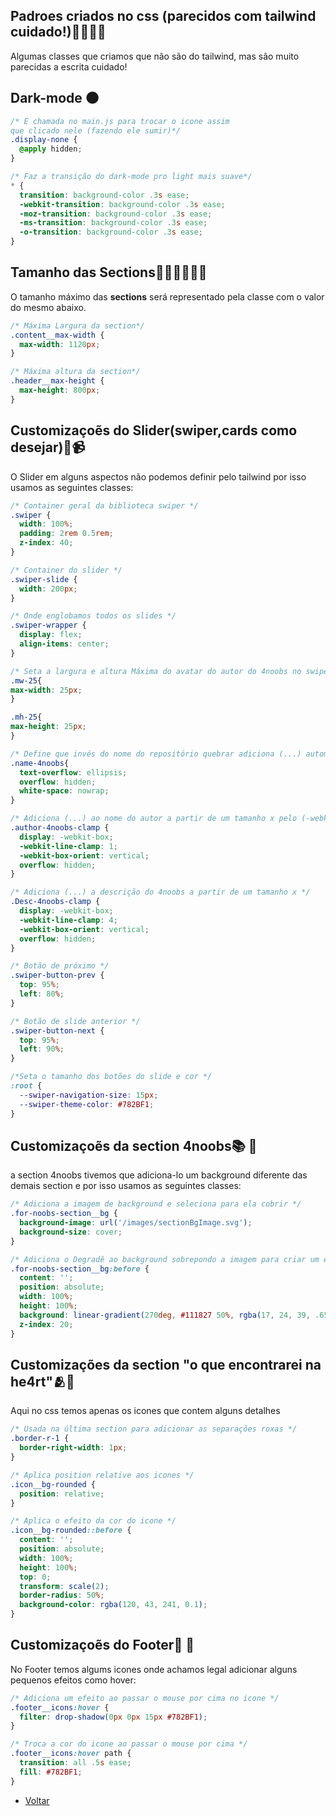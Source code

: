 ## Padroes criados no css (parecidos com tailwind cuidado!)🚨🧙‍♂️🚨
Algumas classes que criamos que não são do tailwind, mas são muito parecidas a escrita cuidado!

## Dark-mode 🌑

```css
/* É chamada no main.js para trocar o icone assim
que clicado nele (fazendo ele sumir)*/
.display-none {
  @apply hidden;
}

/* Faz a transição do dark-mode pro light mais suave*/
* {
  transition: background-color .3s ease;
  -webkit-transition: background-color .3s ease;
  -moz-transition: background-color .3s ease;
  -ms-transition: background-color .3s ease;
  -o-transition: background-color .3s ease;
}
```

## Tamanho das Sections👷🏻‍♂️👷🏻‍♀️
O tamanho máximo das **sections** será representado pela classe com o valor do mesmo abaixo.

```css
/* Máxima Largura da section*/
.content__max-width {
  max-width: 1120px;
}

/* Máxima altura da section*/
.header__max-height {
  max-height: 800px;
}
```

## Customizaçoẽs do Slider(swiper,cards como desejar)🎥📹
O Slider em alguns aspectos não podemos definir pelo tailwind por isso usamos as seguintes classes:

```css
/* Container geral da biblioteca swiper */
.swiper {
  width: 100%;
  padding: 2rem 0.5rem;
  z-index: 40;
}

/* Container do slider */
.swiper-slide {
  width: 200px;
}

/* Onde englobamos todos os slides */
.swiper-wrapper {
  display: flex;
  align-items: center;
}

/* Seta a largura e altura Máxima do avatar do autor do 4noobs no swiper/slider (tem um media querie do mesmo) */
.mw-25{
max-width: 25px;
}

.mh-25{
max-height: 25px;
}

/* Define que invés do nome do repositório quebrar adiciona (...) automaticamente*/
.name-4noobs{
  text-overflow: ellipsis;
  overflow: hidden;
  white-space: nowrap;
}

/* Adiciona (...) ao nome do autor a partir de um tamanho x pelo (-webkit-line-clamp: 1;) */
.author-4noobs-clamp {
  display: -webkit-box;
  -webkit-line-clamp: 1;
  -webkit-box-orient: vertical;
  overflow: hidden;
}

/* Adiciona (...) a descrição do 4noobs a partir de um tamanho x */
.Desc-4noobs-clamp {
  display: -webkit-box;
  -webkit-line-clamp: 4;
  -webkit-box-orient: vertical;  
  overflow: hidden;
}

/* Botão de próximo */
.swiper-button-prev {
  top: 95%;
  left: 80%;
}

/* Botão de slide anterior */
.swiper-button-next {
  top: 95%;
  left: 90%;
}

/*Seta o tamanho dos botões do slide e cor */
:root {
  --swiper-navigation-size: 15px;
  --swiper-theme-color: #782BF1;
}
```

## Customizaçoẽs da section 4noobs📚 📕
a section 4noobs tivemos que adiciona-lo um background diferente das demais section e por isso usamos as seguintes classes:
```css
/* Adiciona a imagem de background e seleciona para ela cobrir */
.for-noobs-section__bg {
  background-image: url('/images/sectionBgImage.svg');
  background-size: cover;
}

/* Adiciona o Degradê ao background sobrepondo a imagem para criar um efeito legal */
.for-noobs-section__bg:before {
  content: '';
  position: absolute;
  width: 100%;
  height: 100%;
  background: linear-gradient(270deg, #111827 50%, rgba(17, 24, 39, .65) 100%);
  z-index: 20;
}
```
## Customizações da section "o que encontrarei na he4rt"🫂🥷
Aqui no css temos apenas os icones que contem alguns detalhes
```css
/* Usada na última section para adicionar as separações roxas */
.border-r-1 {
  border-right-width: 1px;
}

/* Aplica position relative aos icones */
.icon__bg-rounded {
  position: relative;
}

/* Aplica o efeito da cor do icone */
.icon__bg-rounded::before {
  content: '';
  position: absolute;
  width: 100%;
  height: 100%;
  top: 0;
  transform: scale(2);
  border-radius: 50%;
  background-color: rgba(120, 43, 241, 0.1);
}
```
## Customizaçoẽs do Footer🚦 🚥
No Footer temos algums icones onde achamos legal adicionar alguns pequenos efeitos como hover:
```css
/* Adiciona um efeito ao passar o mouse por cima no icone */
.footer__icons:hover {
  filter: drop-shadow(0px 0px 15px #782BF1);
}

/* Troca a cor do icone ao passar o mouse por cima */
.footer__icons:hover path {
  transition: all .5s ease;
  fill: #782BF1;
}

```

 * [Voltar](./Padroes.md)